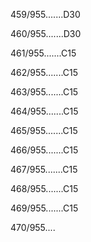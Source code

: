 459/955.......D30 


460/955.......D30 


461/955.......C15 


462/955.......C15 


463/955.......C15 


464/955.......C15 


465/955.......C15 


466/955.......C15 


467/955.......C15 


468/955.......C15 


469/955.......C15 


470/955.... 

